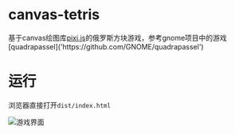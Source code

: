 # canvas-tetris

基于canvas绘图库[pixi.js]('https://github.com/GoodBoyDigital/pixi.js/')的俄罗斯方块游戏，参考gnome项目中的游戏[quadrapassel]('https://github.com/GNOME/quadrapassel')

# 运行

浏览器直接打开`dist/index.html`

![游戏界面](/static/images/game.png "游戏界面")